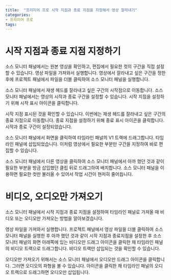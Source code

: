 ```yaml
---
title:  "프리미어 프로 시작 지점과 종료 지점을 지정해서 영상 잘라내기"
categories: 
- 프리미어 프로
tags:
---
```

# 시작 지점과 종료 지점 지정하기
소스 모니터 패널에서는 원본 영상을 확인하고, 편집에서 필요한 컷의 구간을 직접 설정할 수 있습니다.  영상 파일을 가져와서 실행합니다. 영상에서 잘라내고 싶은 구간을 정한 후에 프로젝트 패널에서 파일을 더블 클릭하여 소스 모니터 패널을 실행합니다.






소스 모니터 패널에서 재생 헤드를 잘라내고 싶은 구간의 시작점으로 이동합니다. 소스 모니터 패널에서는 영상의 시작과 종료 구간을 설정할 수 있습니다. 시작 지점을 설정하기 위해 시작 표시 아이콘을 클릭합니다.




시작 지점 표시된 것을 확인할 수 있습니다. 이번에는 재생 헤드를 잘라내고 싶은 구간의 종료 지점으로 이동합니다. 종료 지점을 설정하기 위해 종료 표시 아이콘을 클릭합니다. 시작과 종료 구간이 설정되었습니다.






소스 모니터 패널에서 화면을 클릭하여 타임라인 패널의 V1 트랙에 드래그합니다. 타임라인 패널에 삽입되었습니다. 이처럼 영상에서 필요한 부분만 구간을 지정하여 바로 편집할 수 있습니다.






소스 모니터 패널에서 다른 영상을 클릭하여 소스 모니터 패널에서 아까 했던 것과 같이 필요한 부분을 방금 삽입했던 클립 뒤로 드래그하여 배치합니다. 소스 모니터 패널을 이용하면 필요한 컷만 불러올 수 있어서 작업 시간이 현저히 줄어듭니다.




# 비디오, 오디오만 가져오기
소스 모니터 패널에서 시작 지점과 종료 지점을 설정하여 타임라인 패널로 가져올 때 비디오 또는 오디오만 가져오는 방법을 알아보겠습니다.



영상 파일을 가져와서 실행합니다. 프로젝트 패널에서 영상 파일을 더블 클릭하여 소스 모니터 패널을 실행한 후 아까 했던 것과 같이 시작 지점과 종료지점을 설정한 후 소스 모니터 패널의 화면 아래쪽에 있는 비디오만 드래그 아이콘을 클릭한 채 타임라인 패널의 비디오 트랙으로 드래그합니다. 비디오 트랙만 삽입되는 것을 확인할 수 있습니다.





오디오만 가져오기 위해서는 소스 모니터 패널에서 오디오만 드래그 아이콘을 클릭합니다. 그러면 오디오의 파형을 볼 수 있습니다. 아이콘을 클릭한 채 타임라인 패널의 오디오 트랙으로 드래그하면 오디오만 삽입됩니다.




 
 




	
	
	
	
	
